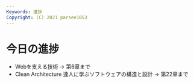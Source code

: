 ```yaml
---
Keywords: 進捗
Copyright: (C) 2021 parsee1053
---
```


# 今日の進捗
* Webを支える技術 → 第6章まで
* Clean Architecture 達人に学ぶソフトウェアの構造と設計 → 第22章まで
